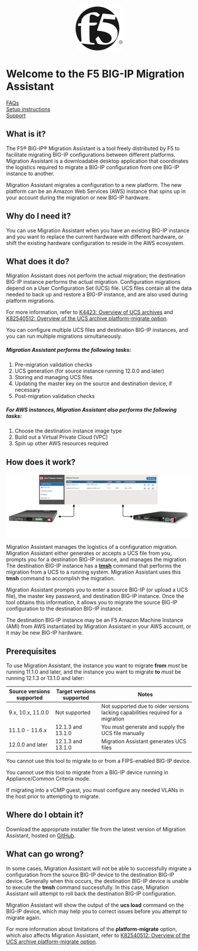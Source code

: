 <p align="center">
  <img src="resources/icon.png"></img>
</p>

# Welcome to the F5 BIG-IP Migration Assistant

[FAQs](FAQ.md)  
[Setup instructions](SETUP.md)  
[Support](SUPPORT.md)

## What is it?

The F5® BIG-IP® Migration Assistant is a tool freely distributed by F5 to facilitate migrating BIG-IP configurations between different platforms. Migration Assistant is a downloadable desktop application that coordinates the logistics required to migrate a BIG-IP configuration from one BIG-IP instance to another.

Migration Assistant migrates a configuration to a new platform. The new platform can be an Amazon Web Services (AWS) instance that spins up in your account during the migration or new BIG-IP hardware.

## Why do I need it?

You can use Migration Assistant when you have an existing BIG-IP instance and you want to replace the current hardware with different hardware, or shift the existing hardware configuration to reside in the AWS ecosystem.

## What does it do?

Migration Assistant does not perform the actual migration; the destination BIG-IP instance performs the actual migration. Configuration migrations depend on a User Configuration Set (UCS) file. UCS files contain all the data needed to back up and restore a BIG-IP instance, and are also used during platform migrations. 

For more information, refer to [K4423: Overview of UCS archives](https://support.f5.com/csp/article/K4423) and [K82540512: Overview of the UCS archive platform-migrate option](https://support.f5.com/csp/article/K82540512).

You can configure multiple UCS files and destination BIG-IP instances, and you can run multiple migrations simultaneously.

##### Migration Assistant performs the following tasks:

1. Pre-migration validation checks
1. UCS generation (for source instance running 12.0.0 and later)
1. Storing and managing UCS files
1. Updating the master key on the source and destination device, if necessary
1. Post-migration validation checks

##### For AWS instances, Migration Assistant also performs the following tasks:

1. Choose the destination instance image type
1. Build out a Virtual Private Cloud (VPC)
1. Spin up other AWS resources required

## How does it work?

![F5 MA Diagram](resources/f5ma-diagram.png)

Migration Assistant manages the logistics of a configuration migration. Migration Assistant either generates or accepts a UCS file from you, prompts you for a destination BIG-IP instance, and manages the migration.  The destination BIG-IP instance has a [**tmsh**](https://support.f5.com/kb/en-us/products/big-ip_ltm/manuals/product/bigip-tmsh-reference-12-0-0.html) command that performs the migration from a UCS to a running system. Migration Assistant uses this **tmsh** command to accomplish the migration.

Migration Assistant prompts you to enter a source BIG-IP (or upload a UCS file), the master key password, and destination BIG-IP instance. Once the tool obtains this information, it allows you to migrate the source BIG-IP configuration to the destination BIG-IP instance.

The destination BIG-IP instance may be an F5 Amazon Machine Instance (AMI) from AWS instantiated by Migration Assistant in your AWS account, or it may be new BIG-IP hardware.

## Prerequisites

To use Migration Assistant, the instance you want to migrate **from** _must_ be running 11.1.0 and later, and the instance you want to migrate **to** _must_ be running 12.1.3 or 13.1.0 and later:

|**Source versions supported**|**Target versions supported**|**Notes**|
|---|---|---|
|9.x, 10.x, 11.0.0|Not supported|Not supported due to older versions lacking capabilities required for a migration|
|11.1.0 - 11.6.x|12.1.3 and 13.1.0|You must generate and supply the UCS file manually|
|12.0.0 and later|12.1.3 and 13.1.0|Migration Assistant generates UCS files|

You cannot use this tool to migrate to or from a FIPS-enabled BIG-IP device.

You cannot use this tool to migrate from a BIG-IP device running in Appliance/Common Criteria mode.

If migrating into a vCMP guest, you must configure any needed VLANs in the host prior to attempting to migrate.

## Where do I obtain it?

Download the appropriate installer file from the latest version of Migration Assistant, hosted on [GitHub](https://github.com/f5devcentral/f5-big-ip-migration-assistant/releases).

## What can go wrong?

In some cases, Migration Assistant will not be able to successfully migrate a configuration from the source BIG-IP device to the destination BIG-IP device. Generally when this occurs, the destination BIG-IP device is unable to execute the __tmsh__ command successfully. In this case, Migration Assistant will attempt to roll back the destination BIG-IP configuration.

Migration Assistant will show the output of the **ucs load** command on the BIG-IP device, which may help you to correct issues before you attempt to migrate again.

For more information about limitations of the **platform-migrate** option, which also affects Migration Assistant, refer to [K82540512: Overview of the UCS archive platform-migrate option](https://support.f5.com/csp/article/K82540512).
